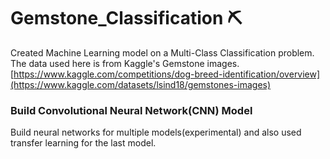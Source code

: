 # Gemstone_Classification ⛏️
Created Machine Learning model on a Multi-Class Classification problem. The data used here is from Kaggle's Gemstone images.
[https://www.kaggle.com/competitions/dog-breed-identification/overview](https://www.kaggle.com/datasets/lsind18/gemstones-images)



### Build Convolutional Neural Network(CNN) Model
Build neural networks for multiple models(experimental) and also used transfer learning for the last model.
